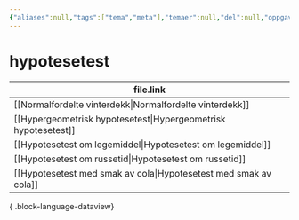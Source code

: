 ```yaml
---
{"aliases":null,"tags":["tema","meta"],"temaer":null,"del":null,"oppgave":null,"fag":null,"eksamen":null,"dg-publish":true,"title":"hypotesetest","date":"2023-06-01","modified":"2025-04-01","permalink":"/temaer/hypotesetest/","dgPassFrontmatter":true}
---
```



# hypotesetest
| file.link                                                           |
| ------------------------------------------------------------------- |
| [[Normalfordelte vinterdekk\|Normalfordelte vinterdekk]]         |
| [[Hypergeometrisk hypotesetest\|Hypergeometrisk hypotesetest]]   |
| [[Hypotesetest om legemiddel\|Hypotesetest om legemiddel]]       |
| [[Hypotesetest om russetid\|Hypotesetest om russetid]]           |
| [[Hypotesetest med smak av cola\|Hypotesetest med smak av cola]] |

{ .block-language-dataview}
